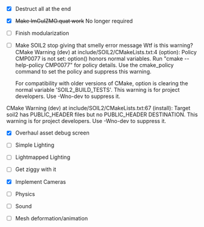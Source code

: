 - [x] Destruct all at the end
- [x] ~~Make ImGuIZMO.quat work~~ No longer required
- [ ] Finish modularization
- [ ] Make SOIL2 stop giving that smelly error message
    Wtf is this warning?
    CMake Warning (dev) at include/SOIL2/CMakeLists.txt:4 (option):
  Policy CMP0077 is not set: option() honors normal variables.  Run "cmake
  --help-policy CMP0077" for policy details.  Use the cmake_policy command to
  set the policy and suppress this warning.

  For compatibility with older versions of CMake, option is clearing the
  normal variable 'SOIL2_BUILD_TESTS'.
This warning is for project developers.  Use -Wno-dev to suppress it.

CMake Warning (dev) at include/SOIL2/CMakeLists.txt:67 (install):
  Target soil2 has PUBLIC_HEADER files but no PUBLIC_HEADER DESTINATION.
This warning is for project developers.  Use -Wno-dev to suppress it.
- [x] Overhaul asset debug screen
- [ ] Simple Lighting
- [ ] Lightmapped Lighting
- [ ] Get ziggy with it
- [x] Implement Cameras

- [ ] Physics
- [ ] Sound
- [ ] Mesh deformation/animation
